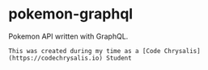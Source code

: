 # pokemon-graphql
Pokemon API written with GraphQL.

`This was created during my time as a [Code Chrysalis](https://codechrysalis.io) Student`
